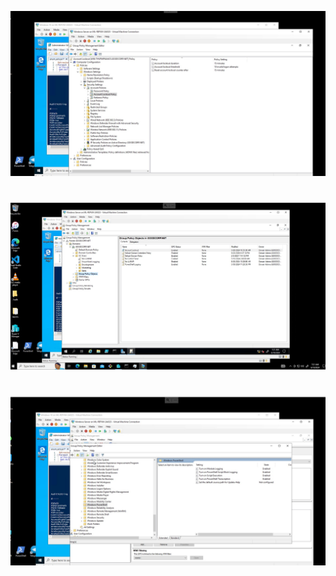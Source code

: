 ![Account Policies](./images/Account-Lockout-Policies.jpg)

#
#
![Account Policies](./images/GPOs.jpg)

#
#
![Account Policies](./images/Windows-PowerShell-Policies.jpg)
